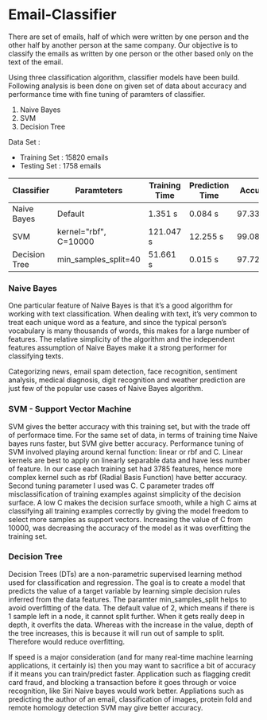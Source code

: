 # Email-Classifier
There are set of emails, half of which were written by one person and the other half by another person at the same company. Our objective is to classify the emails as written by one person or the other based only on the text of the email. 

Using three classification algorithm, classifier models have been build. Following analysis is been done on given set of data about accuracy and performance time with fine tuning of paramters of classifier. 
1. Naive Bayes
2. SVM
3. Decision Tree


Data Set :
* Training Set : 15820 emails
* Testing Set : 1758 emails

Classifier | Paramteters | Training Time | Prediction Time | Accuracy
------- | ----------- | ----------- | ---------- | ----------- |
Naive Bayes | Default| 1.351 s | 0.084 s | 97.33%
SVM | kernel="rbf", C=10000| 121.047 s  | 12.255 s | 99.08%
Decision Tree | min_samples_split=40| 51.661 s | 0.015 s| 97.72.04%

### Naive Bayes
One particular feature of Naive Bayes is that it’s a good algorithm for working with text classification. When dealing with text, it’s very common to treat each unique word as a feature, and since the typical person’s vocabulary is many thousands of words, this makes for a large number of features. The relative simplicity of the algorithm and the independent features assumption of Naive Bayes make it a strong performer for classifying texts.

Categorizing news, email spam detection, face recognition, sentiment analysis, medical diagnosis, digit recognition and weather prediction are just few of the popular use cases of Naive Bayes algorithm.

### SVM - Support Vector Machine
SVM gives the better accuracy with this training set, but with the trade off of performace time. For the same set of data, in terms of training time Naive bayes runs faster, but SVM give better accuracy. 
Performance tuning of SVM involved playing around kernal function: linear or rbf and C. Linear kernels are best to apply on linearly separable data and have less number of feature. In our case each training set had 3785 features, hence more complex kernel such as rbf (Radial Basis Function) have better accuracy. Second tuning parameter I used was C. C parameter trades off misclassification of training examples against simplicity of the decision surface. A low C makes the decision surface smooth, while a high C aims at classifying all training examples correctly by giving the model freedom to select more samples as support vectors. Increasing the value of C from 10000, was decreasing the accuracy of the model as it was overfitting the training set. 

### Decision Tree
Decision Trees (DTs) are a non-parametric supervised learning method used for classification and regression. The goal is to create a model that predicts the value of a target variable by learning simple decision rules inferred from the data features.
The paramter min_samples_split helps to avoid overfitting of the data. The default value of 2, which means if there is 1 sample left in a node, it cannot split further. When it gets really deep in depth, it overfits the data. Whereas with the increase in the value, depth of the tree increases, this is because it will run out of sample to split. Therefore would reduce overfitting. 


If speed is a major consideration (and for many real-time machine learning applications, it certainly is) then you may want to sacrifice a bit of accuracy if it means you can train/predict faster.
Application such as flagging credit card fraud, and blocking a transaction before it goes through or voice recognition, like Siri Naive bayes would work better. 
Appliations such as predicting the author of an email, classification of images, protein fold and remote homology detection SVM may give better accuracy. 
